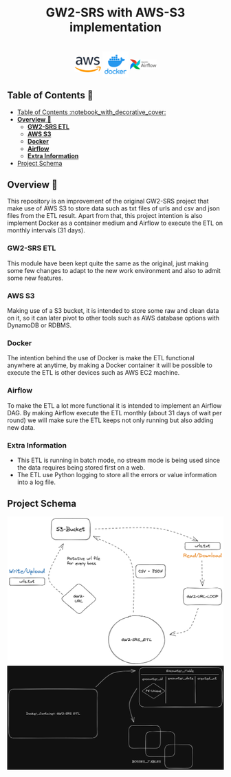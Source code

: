 <div align='center'>
    <h1>GW2-SRS with AWS-S3 implementation<h1>
</div>

<p float='left' align='middle'>
    <img align='center' src="src/Assets/awsLogo.png" width="12%" />
    <img align='center' src="src/Assets/dockerLogo.png" width="12%" />
    <img align='center' src="src/Assets/AirflowLogo.png" width="12%" />
</p>

## Table of Contents :notebook_with_decorative_cover:
- [Table of Contents :notebook\_with\_decorative\_cover:](#table-of-contents-notebook_with_decorative_cover)
- [**Overview** :eyes:](#overview-eyes)
  - [**GW2-SRS ETL**](#gw2-srs-etl)
  - [**AWS S3**](#aws-s3)
  - [**Docker**](#docker)
  - [**Airflow**](#airflow)
  - [**Extra Information**](#extra-information)
- [Project Schema](#project-schema)

## **Overview** :eyes:
This repository is an improvement of the original GW2-SRS project that make use of AWS S3 to store data such as txt files of urls and csv and json files
from the ETL result. Apart from that, this project intention is also implement Docker as a container medium and Airflow to execute the ETL on monthly intervals (31 days).

### **GW2-SRS ETL**
This module have been kept quite the same as the original, just making some few changes to adapt to the new work environment and also to admit some new
features.

### **AWS S3**
Making use of a S3 bucket, it is intended to store some raw and clean data on it, so it can later pivot to other tools such as AWS database options with DynamoDB or RDBMS.

### **Docker**
The intention behind the use of Docker is make the ETL functional anywhere at anytime, by making a Docker container it will be possible to execute the ETL is other devices such as AWS EC2 machine.

### **Airflow**
To make the ETL a lot more functional it is intended to implement an Airflow DAG. By making Airflow execute the ETL monthly (about 31 days of wait per round) we will make sure the ETL keeps not only running but also adding new data.

### **Extra Information**
- This ETL is running in batch mode, no stream mode is being used since the data requires being stored first on a web.
- The ETL use Python logging to store all the errors or value information into a log file.


## Project Schema
<img align='center' src="./src/Assets/plan.png" width='650'>
<img align='center' src="./src/Assets/data_model.png" width='750'>